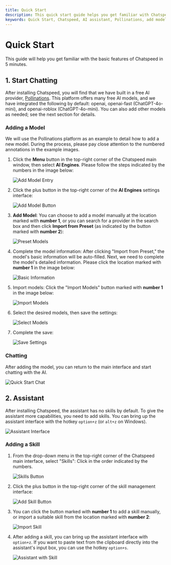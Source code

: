 ```yaml
---
title: Quick Start
description: This quick start guide helps you get familiar with Chatspeed's basic features in 5 minutes, covering how to start chatting with built-in AI providers like Pollinations and how to add and manage AI assistant skills.
keywords: Quick Start, Chatspeed, AI assistant, Pollinations, add model, skills, chatting, basic features
---
```

# Quick Start

This guide will help you get familiar with the basic features of Chatspeed in 5 minutes.

## 1. Start Chatting

After installing Chatspeed, you will find that we have built in a free AI provider, [Pollinations](https://pollinations.ai/). This platform offers many free AI models, and we have integrated the following by default: openai, openai-fast (ChatGPT-4o-mini), and openai-roblox (ChatGPT-4o-mini). You can also add other models as needed; see the next section for details.

### Adding a Model

We will use the Pollinations platform as an example to detail how to add a new model. During the process, please pay close attention to the numbered annotations in the example images.

1.  Click the **Menu** button in the top-right corner of the Chatspeed main window, then select **AI Engines**. Please follow the steps indicated by the numbers in the image below:

    ![Add Model Entry](/images/en/setting-add-model-1.png)

2.  Click the plus button in the top-right corner of the **AI Engines** settings interface:

    ![Add Model Button](/images/en/setting-add-model-2.png)

3.  **Add Model**: You can choose to add a model manually at the location marked with **number 1**, or you can search for a provider in the search box and then click **Import from Preset** (as indicated by the button marked with **number 2**):

    ![Preset Models](/images/en/setting-add-model-3.png)

4.  Complete the model information: After clicking "Import from Preset," the model's basic information will be auto-filled. Next, we need to complete the model's detailed information. Please click the location marked with **number 1** in the image below:

    ![Basic Information](/images/en/setting-add-model-4.png)

5.  Import models: Click the "Import Models" button marked with **number 1** in the image below:

    ![Import Models](/images/en/setting-add-model-5.png)

6.  Select the desired models, then save the settings:

    ![Select Models](/images/en/setting-add-model-6.png)

7.  Complete the save:

    ![Save Settings](/images/en/setting-add-model-7.png)

### Chatting
After adding the model, you can return to the main interface and start chatting with the AI.

![Quick Start Chat](/images/en/quickStart-1.png)

## 2. Assistant
After installing Chatspeed, the assistant has no skills by default. To give the assistant more capabilities, you need to add skills. You can bring up the assistant interface with the hotkey `option+z` (or `alt+z` on Windows).

![Assistant Interface](/images/en/assistant-empty.png)

### Adding a Skill

1.  From the drop-down menu in the top-right corner of the Chatspeed main interface, select "Skills": Click in the order indicated by the numbers.

    ![Skills Button](/images/en/setting-add-skill-1.png)

2.  Click the plus button in the top-right corner of the skill management interface:

    ![Add Skill Button](/images/en/setting-add-skill-2.png)

3.  You can click the button marked with **number 1** to add a skill manually, or import a suitable skill from the location marked with **number 2**:

    ![Import Skill](/images/en/setting-add-skill-3.png)

4.  After adding a skill, you can bring up the assistant interface with `option+z`. If you want to paste text from the clipboard directly into the assistant's input box, you can use the hotkey `option+s`.

    ![Assistant with Skill](/images/en/assistant.png)
